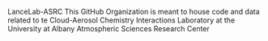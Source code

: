 LanceLab-ASRC
This GitHub Organization is meant to house code and data related to te Cloud-Aerosol Chemistry Interactions Laboratory at the University at Albany Atmospheric Sciences Research Center
